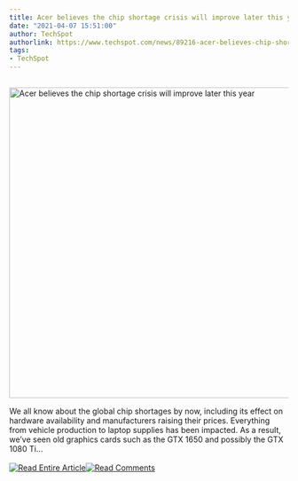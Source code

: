 ```yaml
---
title: Acer believes the chip shortage crisis will improve later this year
date: "2021-04-07 15:51:00"
author: TechSpot
authorlink: https://www.techspot.com/news/89216-acer-believes-chip-shortage-crisis-improve-later-year.html
tags:
- TechSpot
---
```

<a href="https://www.techspot.com/news/89216-acer-believes-chip-shortage-crisis-improve-later-year.html" target="_blank"><img src="https://static.techspot.com/images2/news/ts3_thumbs/2021/04/2021-04-07-ts3_thumbs-064.jpg" width="800" height="560" style="padding: 15px 0" title="Acer believes the chip shortage crisis will improve later this year" /></a><br />We all know about the global chip shortages by now, including its effect on hardware availability and manufacturers raising their prices. Everything from vehicle production to laptop supplies has been impacted. As a result, we’ve seen old graphics cards such as the GTX 1650 and possibly the GTX 1080 Ti...<br /><br /><a href="https://www.techspot.com/news/89216-acer-believes-chip-shortage-crisis-improve-later-year.html"><img src="https://static.techspot.com/images/rss/rss_buttons_01.png" border="0" alt="Read Entire Article" /></a><a href="https://www.techspot.com/news/89216-acer-believes-chip-shortage-crisis-improve-later-year.html#comments"><img src="https://static.techspot.com/images/rss/rss_buttons_02.png" border="0" alt="Read Comments" /></a><br /><br />